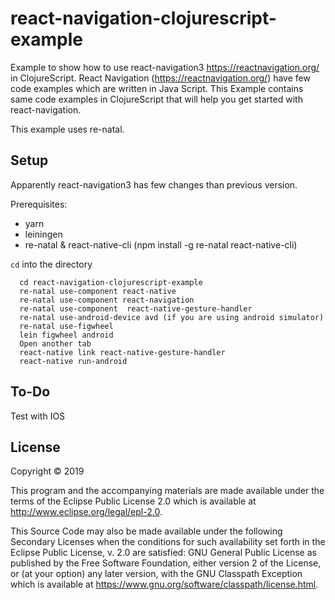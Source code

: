 # react-navigation-clojurescript-example

Example to show how to use react-navigation3 https://reactnavigation.org/ in ClojureScript.
React Navigation (https://reactnavigation.org/) have few code examples which are written in Java Script.
This Example contains same code examples in ClojureScript that will help you get started with react-navigation.

This example uses re-natal.
## Setup 
Apparently react-navigation3 has few changes than previous version.

Prerequisites:
- yarn
- leiningen
- re-natal & react-native-cli (npm install -g re-natal react-native-cli)

`cd` into the directory

```
  cd react-navigation-clojurescript-example
  re-natal use-component react-native
  re-natal use-component react-navigation 
  re-natal use-component  react-native-gesture-handler
  re-natal use-android-device avd (if you are using android simulator)
  re-natal use-figwheel
  lein figwheel android
  Open another tab
  react-native link react-native-gesture-handler
  react-native run-android
```

## To-Do
Test with IOS
## License

Copyright © 2019 

This program and the accompanying materials are made available under the
terms of the Eclipse Public License 2.0 which is available at
http://www.eclipse.org/legal/epl-2.0.

This Source Code may also be made available under the following Secondary
Licenses when the conditions for such availability set forth in the Eclipse
Public License, v. 2.0 are satisfied: GNU General Public License as published by
the Free Software Foundation, either version 2 of the License, or (at your
option) any later version, with the GNU Classpath Exception which is available
at https://www.gnu.org/software/classpath/license.html.
